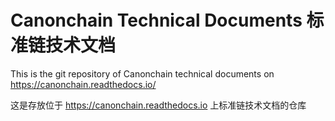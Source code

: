 # Canonchain Technical Documents 标准链技术文档

This is the git repository of Canonchain technical documents on https://canonchain.readthedocs.io/

这是存放位于 https://canonchain.readthedocs.io 上标准链技术文档的仓库
